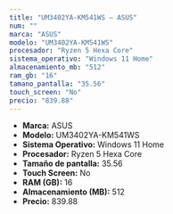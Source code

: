 ```yaml
---
title: "UM3402YA-KM541WS — ASUS"
num: ""
marca: "ASUS"
modelo: "UM3402YA-KM541WS"
procesador: "Ryzen 5 Hexa Core"
sistema_operativo: "Windows 11 Home"
almacenamiento_mb: "512"
ram_gb: "16"
tamano_pantalla: "35.56"
touch_screen: "No"
precio: "839.88"
---
```

<ul>
<li><strong>Marca:</strong> ASUS</li>
<li><strong>Modelo:</strong> UM3402YA-KM541WS</li>
<li><strong>Sistema Operativo:</strong> Windows 11 Home</li>
<li><strong>Procesador:</strong> Ryzen 5 Hexa Core </li>
<li><strong>Tamaño de pantalla:</strong> 35.56</li>
<li><strong>Touch Screen:</strong> No</li>
<li><strong>RAM (GB):</strong> 16</li>
<li><strong>Almacenamiento (MB):</strong> 512</li>
<li><strong>Precio:</strong> 839.88</li>
</ul>